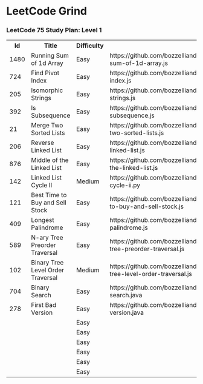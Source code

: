 # LeetCode Grind

### LeetCode 75 Study Plan: Level 1

<table>
  <tr>
    <th>Id</th>
    <th>Title</th>
    <th>Difficulty</th>
    <th>Code</th>
  </tr>
  <tr>
    <td>1480</td>
    <td>Running Sum of 1d Array</td>
    <td>Easy</td>
    <td>https://github.com/bozzelliandrea/leetcode/blob/main/running-sum-of-1d-array.js</td>
  </tr>
  <tr>
    <td>724</td>
    <td>Find Pivot Index</td>
    <td>Easy</td>
    <td>https://github.com/bozzelliandrea/leetcode/blob/main/find-pivot-index.js</td>
  </tr>
  <tr>
    <td>205</td>
    <td>Isomorphic Strings</td>
    <td>Easy</td>
    <td>https://github.com/bozzelliandrea/leetcode/blob/main/isomorphic-strings.js</td>
  </tr>
  <tr>
    <td>392</td>
    <td>Is Subsequence</td>
    <td>Easy</td>
    <td>https://github.com/bozzelliandrea/leetcode/blob/main/is-subsequence.js</td>
  </tr>
  <tr>
    <td>21</td>
    <td>Merge Two Sorted Lists</td>
    <td>Easy</td>
    <td>https://github.com/bozzelliandrea/leetcode/blob/main/merge-two-sorted-lists.js</td>
  </tr>
  <tr>
    <td>206</td>
    <td>Reverse Linked List</td>
    <td>Easy</td>
    <td>https://github.com/bozzelliandrea/leetcode/blob/main/reverse-linked-list.js</td>
  </tr>
  <tr>
    <td>876</td>
    <td>Middle of the Linked List</td>
    <td>Easy</td>
    <td>https://github.com/bozzelliandrea/leetcode/blob/main/middle-of-the-linked-list.js</td>
  </tr>
  <tr>
    <td>142</td>
    <td>Linked List Cycle II</td>
    <td>Medium</td>
    <td>https://github.com/bozzelliandrea/leetcode/blob/main/linked-list-cycle-ii.py</td>
  </tr>
  <tr>
    <td>121</td>
    <td>Best Time to Buy and Sell Stock</td>
    <td>Easy</td>
    <td>https://github.com/bozzelliandrea/leetcode/blob/main/best-time-to-buy-and-sell-stock.js</td>
  </tr>
  <tr>
    <td>409</td>
    <td>Longest Palindrome</td>
    <td>Easy</td>
    <td>https://github.com/bozzelliandrea/leetcode/blob/main/longest-palindrome.js</td>
  </tr>
  <tr>
    <td>589</td>
    <td>N-ary Tree Preorder Traversal</td>
    <td>Easy</td>
    <td>https://github.com/bozzelliandrea/leetcode/blob/main/n-ary-tree-preorder-traversal.js</td>
  </tr>
  <tr>
    <td>102</td>
    <td>Binary Tree Level Order Traversal</td>
    <td>Medium</td>
    <td>https://github.com/bozzelliandrea/leetcode/blob/main/binary-tree-level-order-traversal.js</td>
  </tr>
  <tr>
    <td>704</td>
    <td>Binary Search</td>
    <td>Easy</td>
    <td>https://github.com/bozzelliandrea/leetcode/blob/main/binary-search.java</td>
  </tr>
  <tr>
    <td>278</td>
    <td>First Bad Version</td>
    <td>Easy</td>
    <td>https://github.com/bozzelliandrea/leetcode/blob/main/first-bad-version.java</td>
  </tr>
  <tr>
    <td></td>
    <td></td>
    <td>Easy</td>
    <td></td>
  </tr>
  <tr>
    <td></td>
    <td></td>
    <td>Easy</td>
    <td></td>
  </tr>
  <tr>
    <td></td>
    <td></td>
    <td>Easy</td>
    <td></td>
  </tr>
  <tr>
    <td></td>
    <td></td>
    <td>Easy</td>
    <td></td>
  </tr>
  <tr>
    <td></td>
    <td></td>
    <td>Easy</td>
    <td></td>
  </tr>
  <tr>
    <td></td>
    <td></td>
    <td>Easy</td>
    <td></td>
  </tr>
</table>
